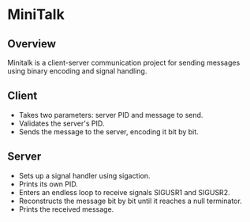 # MiniTalk

## Overview

Minitalk is a client-server communication project for sending messages using binary encoding and signal handling.

## Client

- Takes two parameters: server PID and message to send.
- Validates the server's PID.
- Sends the message to the server, encoding it bit by bit.

## Server

- Sets up a signal handler using sigaction.
- Prints its own PID.
- Enters an endless loop to receive signals SIGUSR1 and SIGUSR2.
- Reconstructs the message bit by bit until it reaches a null terminator.
- Prints the received message.
